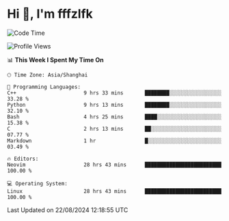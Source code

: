 # Hi 👋, I'm fffzlfk

<!--START_SECTION:waka-->
![Code Time](http://img.shields.io/badge/Code%20Time-933%20hrs%202%20mins-blue)

![Profile Views](http://img.shields.io/badge/Profile%20Views-0-blue)

📊 **This Week I Spent My Time On** 

```text
🕑︎ Time Zone: Asia/Shanghai

💬 Programming Languages: 
C++                      9 hrs 33 mins       ████████░░░░░░░░░░░░░░░░░   33.28 % 
Python                   9 hrs 13 mins       ████████░░░░░░░░░░░░░░░░░   32.10 % 
Bash                     4 hrs 25 mins       ████░░░░░░░░░░░░░░░░░░░░░   15.38 % 
C                        2 hrs 13 mins       ██░░░░░░░░░░░░░░░░░░░░░░░   07.77 % 
Markdown                 1 hr                █░░░░░░░░░░░░░░░░░░░░░░░░   03.49 % 

🔥 Editors: 
Neovim                   28 hrs 43 mins      █████████████████████████   100.00 % 

💻 Operating System: 
Linux                    28 hrs 43 mins      █████████████████████████   100.00 % 
```


 Last Updated on 22/08/2024 12:18:55 UTC
<!--END_SECTION:waka-->
